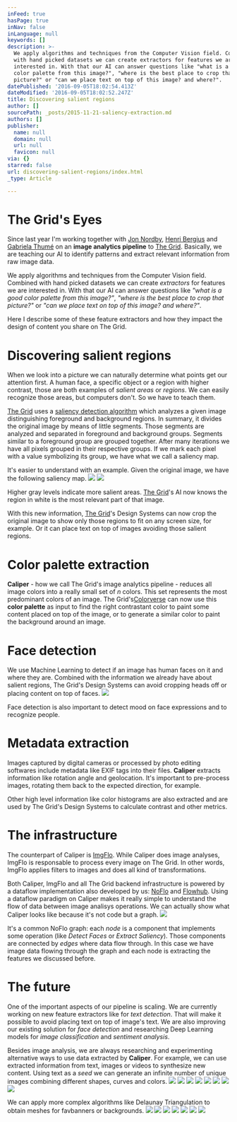 ```yaml
---
inFeed: true
hasPage: true
inNav: false
inLanguage: null
keywords: []
description: >-
  We apply algorithms and techniques from the Computer Vision field. Combined
  with hand picked datasets we can create extractors for features we are
  interested in. With that our AI can answer questions like "what is a good
  color palette from this image?", "where is the best place to crop that
  picture?" or "can we place text on top of this image? and where?".
datePublished: '2016-09-05T18:02:54.413Z'
dateModified: '2016-09-05T18:02:52.247Z'
title: Discovering salient regions
author: []
sourcePath: _posts/2015-11-21-saliency-extraction.md
authors: []
publisher:
  name: null
  domain: null
  url: null
  favicon: null
via: {}
starred: false
url: discovering-salient-regions/index.html
_type: Article

---
```

# The Grid's Eyes

Since last year I'm working together with [Jon Nordby][0], [Henri Bergius][1] and [Gabriela Thumé][2] on an **image analytics pipeline** to [The Grid][3]. Basically, we are teaching our AI to identify patterns and extract relevant information from raw image data.

We apply algorithms and techniques from the Computer Vision field. Combined with hand picked datasets we can create _extractors_ for features we are interested in. With that our AI can answer questions like _"what is a good color palette from this image?"_, _"where is the best place to crop that picture?"_ or _"can we place text on top of this image? and where?"_.

Here I describe some of these feature extractors and how they impact the design of content you share on The Grid.

# Discovering salient regions

When we look into a picture we can naturally determine what points get our attention first. A human face, a specific object or a region with higher contrast, those are both examples of _salient areas_ or _regions_. We can easily recognize those areas, but computers don't. So we have to teach them.

[The Grid][3] uses a [saliency detection algorithm][4] which analyzes a given image distinguishing foreground and background regions. In summary, it divides the original image by means of little segments. Those segments are analyzed and separated in foreground and background groups. Segments similar to a foreground group are grouped together. After many iterations we have all pixels grouped in their respective groups. If we mark each pixel with a value symbolizing its group, we have what we call a saliency map.

It's easier to understand with an example. Given the original image, we have the following saliency map.
![](https://the-grid-user-content.s3-us-west-2.amazonaws.com/e21cd628-9bb1-4a14-8c70-93132207dc76.jpg)
![](https://the-grid-user-content.s3-us-west-2.amazonaws.com/a2f1da5d-f96b-4942-b2a5-5bc3c2bb7886.png)

Higher gray levels indicate more salient areas. [The Grid][3]'s AI now knows the region in white is the most relevant part of that image.

With this new information, [The Grid][3]'s Design Systems can now crop the original image to show only those regions to fit on any screen size, for example. Or it can place text on top of images avoiding those salient regions.

# Color palette extraction

**Caliper** - how we call The Grid's image analytics pipeline - reduces all image colors into a really small set of _n_ colors. This set represents the most predominant colors of an image. The Grid's[Colorverse][5] can now use this **color palette** as input to find the right contrastant color to paint some content placed on top of the image, or to generate a similar color to paint the background around an image.

# Face detection

We use Machine Learning to detect if an image has human faces on it and where they are. Combined with the information we already have about salient regions, The Grid's Design Systems can avoid cropping heads off or placing content on top of faces.
![](https://the-grid-user-content.s3-us-west-2.amazonaws.com/8d64e55c-04a0-4442-9c11-55deeb11dba5.png)

Face detection is also important to detect mood on face expressions and to recognize people.

# Metadata extraction

Images captured by digital cameras or processed by photo editing softwares include metadata like EXIF tags into their files. **Caliper** extracts information like rotation angle and geolocation. It's important to pre-process images, rotating them back to the expected direction, for example.

Other high level information like color histograms are also extracted and are used by The Grid's Design Systems to calculate contrast and other metrics.

# The infrastructure

The counterpart of Caliper is [ImgFlo][6]. While Caliper does image analyses, ImgFlo is responsable to process every image on The Grid. In other words, ImgFlo applies filters to images and does all kind of transformations.

Both Caliper, ImgFlo and all The Grid backend infrastructure is powered by a dataflow implementation also developed by us: [NoFlo][7] and [Flowhub][8]. Using a dataflow paradigm on Caliper makes it really simple to understand the flow of data between image analisys operations. We can actually show what Caliper looks like because it's not code but a graph.
![](https://the-grid-user-content.s3-us-west-2.amazonaws.com/0b7459a9-89c3-4d15-b42f-d9a56942898d.png)

It's a common NoFlo graph: each _node_ is a component that implements some operation (like _Detect Faces_ or _Extract Saliency_). Those components are connected by _edges_ where data flow through. In this case we have image data flowing through the graph and each node is extracting the features we discussed before.

# The future

One of the important aspects of our pipeline is scaling. We are currently working on new feature extractors like for _text detection_. That will make it possible to avoid placing text on top of image's text. We are also improving our existing solution for _face detection_ and researching Deep Learning models for _image classification_ and _sentiment analysis_.

Besides image analysis, we are always researching and experimenting alternative ways to use data extracted by **Caliper**. For example, we can use extracted information from text, images or videos to synthesize new content. Using text as a _seed_ we can generate an infinite number of unique images combining different shapes, curves and colors. ![](https://the-grid-user-content.s3-us-west-2.amazonaws.com/14681f04-d1fa-4a17-a11f-0e6d496bc429.gif)
![](https://the-grid-user-content.s3-us-west-2.amazonaws.com/cb196b4b-f9ee-4373-b5c0-32eb44cd1d87.gif)
![](https://the-grid-user-content.s3-us-west-2.amazonaws.com/6e59ed0e-a452-4734-a309-caca28afb730.gif)
![](https://the-grid-user-content.s3-us-west-2.amazonaws.com/eef44bb5-d812-4a7f-be60-d35470f6bc54.gif)
![](https://the-grid-user-content.s3-us-west-2.amazonaws.com/f533ae46-ef95-4eaf-933d-12233b3be196.gif)
![](https://the-grid-user-content.s3-us-west-2.amazonaws.com/d1b8eeb0-7695-48a0-b763-81bf63eac01b.gif)
![](https://the-grid-user-content.s3-us-west-2.amazonaws.com/a971a657-7a64-4c00-b58e-60d8d6be0420.gif)
![](https://the-grid-user-content.s3-us-west-2.amazonaws.com/a81126df-afd2-4ca6-bd6e-b1d154b13fb2.gif)

We can apply more complex algorithms like Delaunay Triangulation to obtain meshes for favbanners or backgrounds.
![](https://the-grid-user-content.s3-us-west-2.amazonaws.com/0f3d1805-0cf4-464c-ac58-ba0fff138c6d.png)
![](https://the-grid-user-content.s3-us-west-2.amazonaws.com/e574c52a-79cb-4234-9c0b-ec3510514846.png)
![](https://the-grid-user-content.s3-us-west-2.amazonaws.com/5cb1d296-8e78-4323-b72e-84576a38cdb5.png)
![](https://the-grid-user-content.s3-us-west-2.amazonaws.com/b96a941d-0f02-46ca-a6d9-f87f15c568f3.png)
![](https://the-grid-user-content.s3-us-west-2.amazonaws.com/685653d7-7521-49be-a01a-d568ab5525d2.png)
![](https://the-grid-user-content.s3-us-west-2.amazonaws.com/247e593c-98db-4198-b358-f6b078588047.png)
![](https://the-grid-user-content.s3-us-west-2.amazonaws.com/022670b2-06d3-4a94-9f8c-51a56afdcbb3.png)

[0]: http://jonnor.com/
[1]: http://bergie.today/
[2]: http://gabithu.me/
[3]: https://thegrid.io/
[4]: https://github.com/the-grid/gmr-saliency
[5]: https://www.youtube.com/watch?v=5eKzhw-RVD8
[6]: http://imgflo.org/
[7]: http://noflojs.org/
[8]: http://flowhub.io/